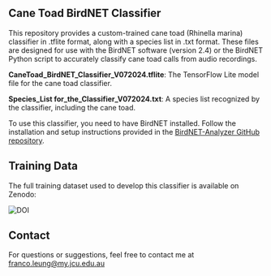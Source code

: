 ## Cane Toad BirdNET Classifier

This repository provides a custom-trained cane toad (Rhinella marina) classifier in .tflite format, along with a species list in .txt format. These files are designed for use with the BirdNET software (version 2.4) or the BirdNET Python script to accurately classify cane toad calls from audio recordings.

**CaneToad_BirdNET_Classifier_V072024.tflite**: 
The TensorFlow Lite model file for the cane toad classifier.

**Species_List for_the_Classifier_V072024.txt**:
A species list recognized by the classifier, including the cane toad.

To use this classifier, you need to have BirdNET installed. Follow the installation and setup instructions provided in the [BirdNET-Analyzer GitHub repository](https://github.com/kahst/BirdNET-Analyzer).

## Training Data
The full training dataset used to develop this classifier is available on Zenodo:

![DOI](https://zenodo.org/badge/DOI/10.5281/zenodo.13826911)

## Contact
For questions or suggestions, feel free to contact me at franco.leung@my.jcu.edu.au



